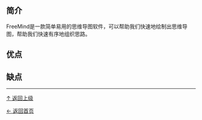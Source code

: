 ﻿
## 简介

FreeMind是一款简单易用的思维导图软件，可以帮助我们快速地绘制出思维导图，帮助我们快速有序地组织思路。


## 优点

## 缺点


----
[↑ 返回上级](https://github.com/asin929/linux-software/blob/master/Science-Education/Science-Education.md)

[← 返回首页](https://github.com/asin929/linux-software)
